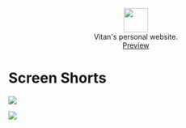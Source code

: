 <p align="center" class="has-mb-6">
<img class="not-gallery-item" height="48" src="https://vitan.me/img/favicon.svg">
<br> Vitan's personal website.
<br>
<a href="https://vitan.me">Preview</a> 

# Screen Shorts

![](https://cdn.jsdelivr.net/gh/ivitan/Picture@master/images/20200706084124.png)

![](https://cdn.jsdelivr.net/gh/ivitan/Picture@master/images/20200706083456.png)